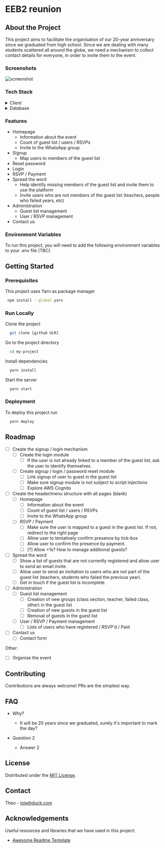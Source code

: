 # EEB2 reunion

## About the Project

This project aims to facilitate the organisation of our 20-year anniversary since we graduated from high school. Since we are dealing with many students scattered all around the globe, we need a mechanism to collect contact details for everyone, in order to invite them to the event. 

### Screenshots
<img src="https://placehold.co/600x400?text=Your+Screenshot+here" alt="screenshot" />

### Tech Stack

<details>
  <summary>Client</summary>
  <ul>
    <li><a href="https://www.typescriptlang.org/](https://flask.palletsprojects.com/en/2.2.x/">Python Flask</a></li>
    <li><a href="https://getbootstrap.com/docs/3.4/css/">Bootstrap CSS</a></li>
  </ul>
</details>

<details>
<summary>Database</summary>
  <ul>
    <li><a href="https://www.mysql.com/">MySQL</a></li>
  </ul>
</details>

### Features

- Homepage
  - Information about the event
  - Count of guest list / users / RSVPs
  - Invite to the WhatsApp group
- Signup
  - Map users to members of the guest list  
- Reset password 
- Login 
- RSVP / Payment 
- Spread the word
  - Help identify missing members of the guest list and invite them to use the platform
  - Invite users who are not members of the guest list (teachers, people who failed years, etc)
- Administration
  - Guest list management
  - User / RSVP management
- Contact us

### Environment Variables

To run this project, you will need to add the following environment variables to your .env file
[TBC]

## Getting Started

### Prerequisites

This project uses Yarn as package manager

```bash
 npm install --global yarn
```

### Run Locally

Clone the project

```bash
  git clone [github ULR]
```

Go to the project directory

```bash
  cd my-project
```

Install dependencies

```bash
  yarn install
```

Start the server

```bash
  yarn start
```

### Deployment

To deploy this project run

```bash
  yarn deploy
```

## Roadmap
* [ ] Create the signup / login mechanism 
	* [ ] Create the login module 
	  * [ ] If the user is not already linked to a member of the guest list, ask the user to identify themselves. 
	* [ ] Create signup / login / password reset module 
	  * [ ] Link signup of user to guest in the guest list 
	  * [ ] Make sure signup module is not subject to script injections 
	  * [ ] Explore AWS Cognito 
* [ ] Create the header/menu structure with all pages (blank)
  * [ ] Homepage
    * [ ] Information about the event 
    * [ ] Count of guest list / users / RSVPs
    * [ ] Invite to the WhatsApp group
  * [ ] RSVP / Payment
    * [ ] Make sure the user is mapped to a guest in the guest list. If not, redirect to the right page 
    * [ ] Allow user to tentatively confirm presence by tick-box
    * [ ] Allow user to confirm the presence by payment.
    * [ ] [?] Allow +1s? How to manage additional guests?
* [ ] Spread the word
	* [ ] Show a list of guests that are not currently registered and allow user to send an email invite. 
	* [ ] Allow user to send an invitation to users who are not part of the guest list (teachers, students who failed the previous year).
	* [ ] Get in touch if the guest list is incomplete. 
* [ ] Administration
	* [ ] Guest list management
		* [ ] Creation of new groups (class section, teacher, failed class, other) in the guest list 
		* [ ] Creation of new guests in the guest list 
		* [ ] Removal of guests in the guest list 
	* [ ] User / RSVP / Payment management 
		* [ ] Lists of users who have registered / RSVP'd / Paid
* [ ] Contact us
	* [ ] Contact form

Other: 
* [ ] Organise the event 

## Contributing

Contributions are always welcome! PRs are the simplest way. 

## FAQ

- Why?
  + It will be 20 years since we graduated, surely it's important to mark the day?

- Question 2
  + Answer 2

## License

Distributed under the [MIT License](https://choosealicense.com/licenses/mit/).

## Contact

Theo - toie@duck.com

## Acknowledgements

Useful resources and libraries that we have used in this project:

 - [Awesome Readme Template](https://github.com/Louis3797/awesome-readme-template)



